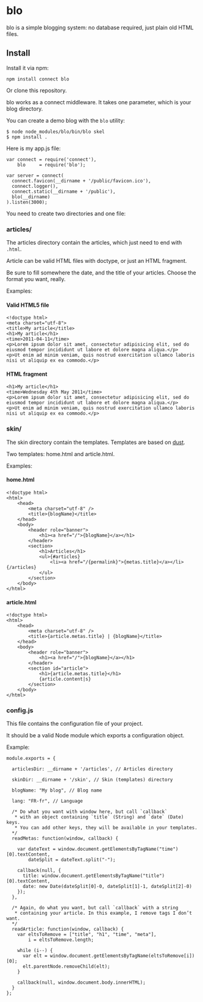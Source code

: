 # blo

blo is a simple blogging system: no database required, just plain old HTML files.

## Install

Install it via npm:

    npm install connect blo

Or clone this repository.

blo works as a connect middleware.
It takes one parameter, which is your blog directory.

You can create a demo blog with the `blo` utility:

    $ node node_modules/blo/bin/blo skel
    $ npm install .

Here is my app.js file:

    var connect = require('connect'),
        blo     = require('blo');
    
    var server = connect(
      connect.favicon(__dirname + '/public/favicon.ico'),
      connect.logger(),
      connect.static(__dirname + '/public'),
      blo(__dirname)
    ).listen(3000);

You need to create two directories and one file:

### articles/

The articles directory contain the articles, which just need to end with `.html`.

Article can be valid HTML files with doctype, or just an HTML fragment.

Be sure to fill somewhere the date, and the title of your articles. Choose the format you want, really.

Examples:

#### Valid HTML5 file

    <!doctype html>
    <meta charset="utf-8">
    <title>My article</title>
    <h1>My article</h1>
    <time>2011-04-11</time>
    <p>Lorem ipsum dolor sit amet, consectetur adipisicing elit, sed do eiusmod tempor incididunt ut labore et dolore magna aliqua.</p>
    <p>Ut enim ad minim veniam, quis nostrud exercitation ullamco laboris nisi ut aliquip ex ea commodo.</p>

#### HTML fragment

    <h1>My article</h1>
    <time>Wednesday 4th May 2011</time>
    <p>Lorem ipsum dolor sit amet, consectetur adipisicing elit, sed do eiusmod tempor incididunt ut labore et dolore magna aliqua.</p>
    <p>Ut enim ad minim veniam, quis nostrud exercitation ullamco laboris nisi ut aliquip ex ea commodo.</p>

### skin/

The skin directory contain the templates.
Templates are based on [dust](http://akdubya.github.com/dustjs/).

Two templates: home.html and article.html.

Examples:

#### home.html

    <!doctype html>
    <html>
    	<head>
    		<meta charset="utf-8" />
    		<title>{blogName}</title>
    	</head>
    	<body>
    		<header role="banner">
    			<h1><a href="/">{blogName}</a></h1>
    		</header>
    		<section>
    			<h1>Articles</h1>
    			<ul>{#articles}
    				<li><a href="/{permalink}">{metas.title}</a></li>{/articles}
    			</ul>
    		</section>
    	</body>
    </html>

#### article.html

    <!doctype html>
    <html>
    	<head>
    		<meta charset="utf-8" />
    		<title>{article.metas.title} | {blogName}</title>
    	</head>
    	<body>
    		<header role="banner">
    			<h1><a href="/">{blogName}</a></h1>
    		</header>
    		<section id="article">
    			<h1>{article.metas.title}</h1>
    			{article.content|s}
    		</section>
    	</body>
    </html>

### config.js

This file contains the configuration file of your project.

It should be a valid Node module which exports a configuration object.

Example:

    module.exports = {
      
      articlesDir: __dirname + '/articles', // Articles directory
      
      skinDir: __dirname + '/skin', // Skin (templates) directory
      
      blogName: "My blog", // Blog name
      
      lang: "FR-fr", // Language
      
      /* Do what you want with window here, but call `callback`
       * with an object containing `title` (String) and `date` (Date) keys.
       * You can add other keys, they will be available in your templates.
      */
      readMetas: function(window, callback) {
        
        var dateText = window.document.getElementsByTagName("time")[0].textContent,
            dateSplit = dateText.split("-");
        
        callback(null, {
          title: window.document.getElementsByTagName("title")[0].textContent,
          date: new Date(dateSplit[0]-0, dateSplit[1]-1, dateSplit[2]-0)
        });
      },
      
      /* Again, do what you want, but call `callback` with a string
       * containing your article. In this example, I remove tags I don’t want.
      */
      readArticle: function(window, callback) {
        var eltsToRemove = ["title", "h1", "time", "meta"],
            i = eltsToRemove.length;
        
        while (i--) {
          var elt = window.document.getElementsByTagName(eltsToRemove[i])[0];
          elt.parentNode.removeChild(elt);
        }
        
        callback(null, window.document.body.innerHTML);
      }
    };

